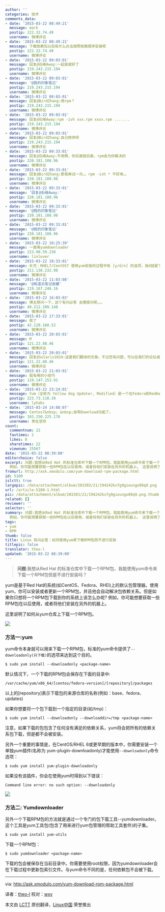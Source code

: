 ```yaml
---
author: ''
categories: 技术
comments_data:
- date: '2015-03-22 08:49:21'
  message: mark
  postip: 222.32.74.49
  username: 微博评论
- date: '2015-03-22 08:49:21'
  message: 下载依赖包以后有什么办法按照依赖顺序安装呢
  postip: 222.32.74.49
  username: 微博评论
- date: '2015-03-22 09:03:01'
  message: 回复@石峰Away:一起装就好了
  postip: 219.243.215.194
  username: 微博评论
- date: '2015-03-22 09:03:01'
  message: '@我的印象笔记'
  postip: 219.243.215.194
  username: 微博评论
- date: '2015-03-22 09:03:01'
  message: 回复@BirdZhang:用rpm？
  postip: 219.243.215.194
  username: 微博评论
- date: '2015-03-22 09:03:01'
  message: 回复@石峰Away:rpm -ivh xxx.rpm xxxx.rpm .......
  postip: 219.243.215.194
  username: 微博评论
- date: '2015-03-22 09:03:01'
  message: 回复@BirdZhang:自己排序呗
  postip: 219.243.215.194
  username: 微博评论
- date: '2015-03-22 09:33:01'
  message: 回复@石峰Away:不用啊，你后面放后面，rpm会为你解决的
  postip: 220.181.108.96
  username: 微博评论
- date: '2015-03-22 09:33:01'
  message: 回复@BirdZhang:那我再试一次。。rpm -ivh * 不好用。。
  postip: 220.181.108.96
  username: 微博评论
- date: '2015-03-22 09:33:01'
  message: '回复@石峰Away:'
  postip: 220.181.108.96
  username: 微博评论
- date: '2015-03-22 09:33:01'
  message: '@我的印象笔记'
  postip: 220.181.108.96
  username: 微博评论
- date: '2015-03-22 09:33:01'
  message: '@我的印象笔记'
  postip: 220.181.108.96
  username: 微博评论
- date: '2015-03-22 10:25:39'
  message: 一直用yumdownloader
  postip: 223.90.59.238
  username: linlover
- date: '2015-03-22 10:33:01'
  message: 补充：RHEL7/CentOS7 使用yum安装的过程中有 [y/d/n] 的选项，按d就是下载了。
  postip: 211.138.232.98
  username: 微博评论
- date: '2015-03-22 11:03:08'
  message: '@有道云笔记收藏'
  postip: 119.167.246.16
  username: 微博评论
- date: '2015-03-22 16:03:03'
  message: 博主想问一下，这个有问必答 去哪提问呢。。。
  postip: 49.212.209.148
  username: 微博评论
- date: '2015-03-22 17:33:01'
  message: 收了
  postip: 42.120.160.52
  username: 微博评论
- date: '2015-03-22 20:03:01'
  message: M
  postip: 121.22.88.46
  username: 微博评论
- date: '2015-03-22 20:03:01'
  message: 回复@Solaris1024:这是我们翻译的文章。不过您有问题，可以在我们的论坛或者微博问。
  postip: 121.22.88.46
  username: 微博评论
- date: '2015-03-22 21:03:01'
  message: 挺有用的小技巧
  postip: 119.147.153.91
  username: 微博评论
- date: '2015-03-22 23:24:01'
  message: Yum（全称为 Yellow dog Updater, Modified）是一个在Fedora和RedHat以及CentOS中的Shell前端软件包管理器。基于RPM包管理
  postip: 223.73.118.39
  username: lyhabc
- date: '2015-03-24 14:08:07'
  message: Centos7&nbsp; &nbsp;自带Download功能了。
  postip: 103.250.225.178
  username: 贵在坚持
count:
  commentnum: 22
  favtimes: 2
  likes: 0
  sharetimes: 22
  viewnum: 25567
date: '2015-03-22 08:39:00'
editorchoice: false
excerpt: 问题:我想从Red Hat 的标准仓库中下载一个RPM包，我能使用yum命令来下载一个RPM包但是不进行安装吗？  yum是基于Red Hat的系统(如CentOS、Fedora、RHEl)上的默认包管理器。使用yum，你可以安装或者更新一个RPM包，并且他会自动解决包依赖关系。但是如果你只想将一个RPM包下载到你的系统上该怎么办呢?
  例如，你可能想要获取一些RPM包在以后使用，或者将他们安装在另外的机器上。 这里说明了如何从yum仓库上下载一个RPM包。  方法一:yum yum命令本身就可以用来下载一个RPM包，标准的yum命令提供了--downloadonly(只下载)的选项来达到这个目
fromurl: http://ask.xmodulo.com/yum-download-rpm-package.html
id: 5100
islctt: true
largepic: /data/attachment/album/201503/21/194242ksfg9gioungo89q9.png
url: /article-5100-1.html
pic: /data/attachment/album/201503/21/194242ksfg9gioungo89q9.png.thumb.jpg
related: []
reviewer: ''
selector: ''
summary: 问题:我想从Red Hat 的标准仓库中下载一个RPM包，我能使用yum命令来下载一个RPM包但是不进行安装吗？  yum是基于Red Hat的系统(如CentOS、Fedora、RHEl)上的默认包管理器。使用yum，你可以安装或者更新一个RPM包，并且他会自动解决包依赖关系。但是如果你只想将一个RPM包下载到你的系统上该怎么办呢?
  例如，你可能想要获取一些RPM包在以后使用，或者将他们安装在另外的机器上。 这里说明了如何从yum仓库上下载一个RPM包。  方法一:yum yum命令本身就可以用来下载一个RPM包，标准的yum命令提供了--downloadonly(只下载)的选项来达到这个目
tags:
- yum
- RPM
thumb: false
title: Linux 有问必答：如何使用yum来下载RPM包而不进行安装
titlepic: false
translator: theo-l
updated: '2015-03-22 08:39:00'
---
```



> 
> **问题**:我想从Red Hat 的标准仓库中下载一个RPM包，我能使用yum命令来下载一个RPM包但是不进行安装吗？
> 
> 
> 


yum是基于Red Hat的系统(如CentOS、Fedora、RHEl)上的默认包管理器。使用yum，你可以安装或者更新一个RPM包，并且他会自动解决包依赖关系。但是如果你只想将一个RPM包下载到你的系统上该怎么办呢? 例如，你可能想要获取一些RPM包在以后使用，或者将他们安装在另外的机器上。


这里说明了如何从yum仓库上下载一个RPM包。


![](/data/attachment/album/201503/21/194242ksfg9gioungo89q9.png)


### 方法一:yum


yum命令本身就可以用来下载一个RPM包，标准的yum命令提供了`--downloadonly(只下载)`的选项来达到这个目的。



```
$ sudo yum install --downloadonly <package-name>

```

默认情况下，一个下载的RPM包会保存在下面的目录中:



```
/var/cache/yum/x86_64/[centos/fedora-version]/[repository]/packages

```

以上的[repository]表示下载包的来源仓库的名称(例如：base、fedora、updates)


如果你想要将一个包下载到一个指定的目录(如/tmp)：



```
$ sudo yum install --downloadonly --downloaddir=/tmp <package-name>

```

注意，如果下载的包包含了任何没有满足的依赖关系，yum将会把所有的依赖关系包下载，但是都不会被安装。


另外一个重要的事情是，在CentOS/RHEL 6或更早期的版本中，你需要安装一个单独yum插件(名称为 yum-plugin-downloadonly)才能使用`--downloadonly`命令选项：



```
$ sudo yum install yum-plugin-downloadonly

```

如果没有该插件，你会在使用yum时得到以下错误：



```
Command line error: no such option: --downloadonly

```

![](/data/attachment/album/201503/21/194249c7rk0qrr0kfmwxrr.jpg)


### 方法二: Yumdownloader


另外一个下载RPM包的方法就是通过一个专门的包下载工具--yumdownloader。 这个工具是yum工具包(包含了用来进行yum包管理的帮助工具套件)的子集。



```
$ sudo yum install yum-utils

```

下载一个RPM包：



```
$ sudo yumdownloader <package-name>

```

下载的包会被保存在当前目录中。你需要使用root权限，因为yumdownloader会在下载过程中更新包索引文件。与yum命令不同的是，任何依赖包不会被下载。




---


via: <http://ask.xmodulo.com/yum-download-rpm-package.html>


译者：[theo-l](https://github.com/theo-l) 校对：[wxy](https://github.com/wxy)


本文由 [LCTT](https://github.com/LCTT/TranslateProject) 原创翻译，[Linux中国](http://linux.cn/) 荣誉推出